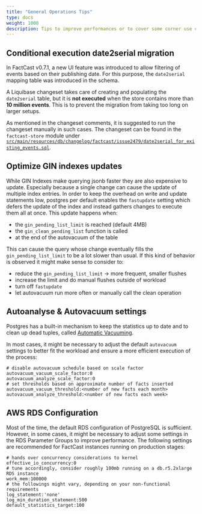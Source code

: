 ```yaml
---
title: "General Operations Tips"
type: docs
weight: 1000
description: Tips to improve performances or to cover some corner use cases.
---
```


## Conditional execution date2serial migration

In FactCast v0.7.1, a new UI feature was introduced to allow filtering of events based on their publishing date. For
this purpose, the `date2serial` mapping table was introduced in the schema.

A Liquibase changeset takes care of creating and populating the `date2serial` table, but it is **not executed** when the
store contains more than **10 million events**. This is to prevent the migration from taking too long on larger setups.

As mentioned in the changeset comments, it is suggested to run the changeset manually in such cases. The changeset can
be found in the `factcast-store` module under [`src/main/resources/db/changelog/factcast/issue2479/date2serial_for_existing_events.sql`](https://github.com/factcast/factcast/blob/main/factcast-store/src/main/resources/db/changelog/factcast/issue2479/date2serial_for_existing_events.sql).

## Optimize GIN indexes updates

While GIN Indexes make querying jsonb faster they are also expensive to update. Especially because a single change can
cause the update of multiple index entries. In order to keep the overhead on write and update statements low, postgres
per default enables the `fastupdate` setting which defers the update of the index and instead gathers changes to execute
them all at once. This update happens when:

- the `gin_pending_list_limit` is reached (default 4MB)
- the `gin_clean_pending_list` function is called
- at the end of the autovacuum of the table

This can cause the query whose change eventually fills the `gin_pending_list_limit` to be a lot slower than usual. If
this kind of behavior is observed it might make sense to consider to:

- reduce the `gin_pending_list_limit` -> more frequent, smaller flushes
- increase the limit and do manual flushes outside of workload
- turn off `fastupdate`
- let autovacuum run more often or manually call the clean operation

## Autoanalyse & Autovacuum settings

Postgres has a built-in mechanism to keep the statistics up to date and to clean up dead tuples, called
[Automatic Vacuuming](https://www.postgresql.org/docs/15/runtime-config-autovacuum.html).

In most cases, it might be necessary to adjust the default `autovacuum` settings to better fit the workload and ensure
a more efficient execution of the process:

```properties
# disable autovacuum schedule based on scale factor
autovacuum_vacuum_scale_factor:0
autovacuum_analyze_scale_factor:0
# set thresholds based on approximate number of facts inserted
autovacuum_vacuum_threshold:<number of new facts each month>
autovacuum_analyze_threshold:<number of new facts each week>
```

## AWS RDS Configuration

Most of the time, the default RDS configuration of PostgreSQL is sufficient. However, in some cases, it might be
necessary to adjust some settings in the RDS Parameter Groups to improve performance.
The following settings are recommended for FactCast instances running on production stages:

```properties
# hands over concurrency considerations to kernel
effective_io_concurrency:0
# tune accordingly, consider roughly 100mb running on a db.r5.2xlarge RDS instance
work_mem:100000
# the followings might vary, depending on your non-functional requirements
log_statement:'none'
log_min_duration_statement:500
default_statistics_target:100
```
